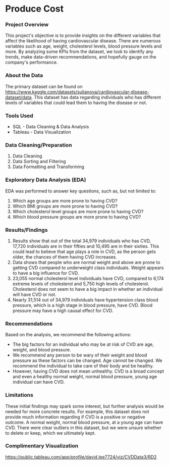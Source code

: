# Produce Cost

### Project Overview

This project's objective is to provide insights on the different variables that affect the likelihood of having cardiovascular disease. There are numerous variables such as age, weight, cholesterol levels, blood pressure levels and more. By analyzing some KPIs from the dataset, we look to identify any trends, make data-driven recommendations, and hopefully gauge on the company's performance.

### About the Data

The primary dataset can be found on <https://www.kaggle.com/datasets/sulianova/cardiovascular-disease-dataset/data>. This dataset has data regarding individuals who has different levels of variables that could lead them to having the disease or not.

### Tools Used

- SQL - Data Cleaning & Data Analysis
- Tableau - Data Visualization

### Data Cleaning/Preparation

1. Data Cleaning
2. Data Sorting and Filtering
3. Data Formatting and Transforming

### Exploratory Data Analysis (EDA)

EDA was performed to answer key questions, such as, but not limited to:

1. Which age groups are more prone to having CVD?
2. Which BMI groups are more prone to having CVD?
3. Which cholesterol level groups are more prone to having CVD?
4. Which blood pressure groups are more prone to having CVD?

### Results/Findings

1. Results show that out of the total 34,979 individuals who has CVD, 17,720 individuals are in their fifties and 10,495 are in their sixties. This could lead to believe that age plays a role in CVD, as the person gets older, the chances of them having CVD increases.
2. Data shows that people who are normal weight and above are prone to getting CVD compared to underweight class individuals. Weight appears to have a big influence for CVD.
3. 23,055 normal cholesterol level individuals have CVD, compared to 6,174 extreme levels of cholesterol and 5,750 high levels of cholesterol. Cholesterol does not seem to have a big impact in whether an individual will have CVD or not.
4. Nearly 31,514 out of 34,979 individuals have hypertension class blood pressure, which is a high stage in blood pressure, have CVD. Blood pressure may have a high causal effect for CVD.

### Recommendations

Based on the analysis, we recommend the following actions:

- The big factors for an individual who may be at risk of CVD are age, weight, and blood pressure.
- We recommend any person to be wary of their weight and blood pressure as these factors can be changed. Age cannot be changed. We recommend the individual to take care of their body and be healthy.
- However, having CVD does not mean unhealthy. CVD is a broad concept and even a healthy normal weight, normal blood pressure, young age individual can have CVD. 

### Limitations

These initial findings may spark some interest, but further analysis would be needed for more concrete results. For example, this dataset does not provide much information regarding if CVD is a positive or negative outcome. A normal weight, normal blood pressure, at a young age can have CVD. There were clear outliers in this dataset, but we were unsure whether to delete or keep, which we ultimately kept. 

### Complimentary Visualization

<https://public.tableau.com/app/profile/david.lee7724/viz/CVDData3/RD2>











